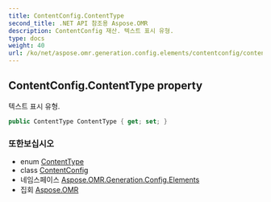 ```yaml
---
title: ContentConfig.ContentType
second_title: .NET API 참조용 Aspose.OMR
description: ContentConfig 재산. 텍스트 표시 유형.
type: docs
weight: 40
url: /ko/net/aspose.omr.generation.config.elements/contentconfig/contenttype/
---
```

## ContentConfig.ContentType property

텍스트 표시 유형.

```csharp
public ContentType ContentType { get; set; }
```

### 또한보십시오

* enum [ContentType](../../../aspose.omr.generation.config.enums/contenttype/)
* class [ContentConfig](../)
* 네임스페이스 [Aspose.OMR.Generation.Config.Elements](../../contentconfig/)
* 집회 [Aspose.OMR](../../../)


